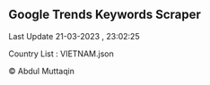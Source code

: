 

## Google Trends Keywords Scraper 
 
Last Update 21-03-2023 , 23:02:25

Country List :
VIETNAM.json



© Abdul Muttaqin 
